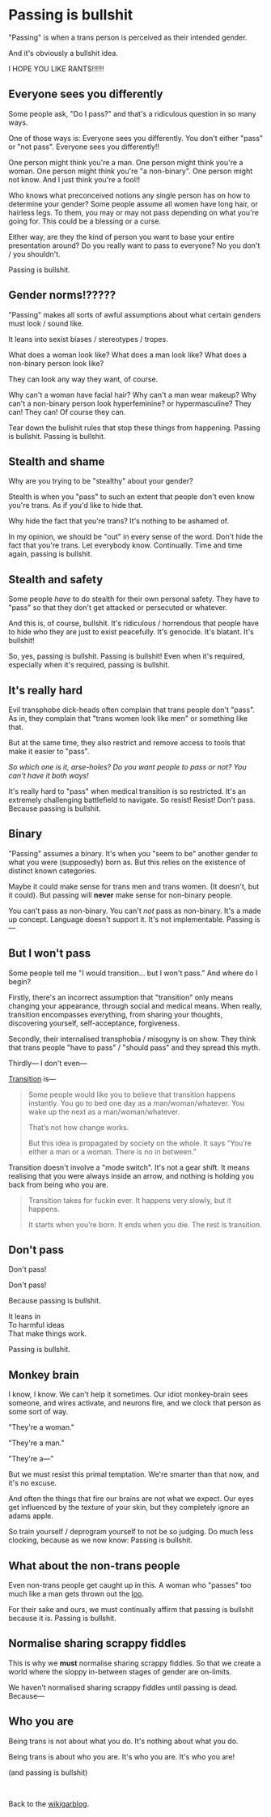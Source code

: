 # Passing is bullshit

"Passing" is when a trans person is perceived as their intended gender.

And it's obviously a bullshit idea.

I HOPE YOU LIKE RANTS!!!!!!

## Everyone sees you differently 

Some people ask, "Do I pass?" and that's a ridiculous question in so many ways. 

One of those ways is: Everyone sees you differently. You don't either "pass" or "not pass". Everyone sees you differently!!

One person might think you're a man. One person might think you're a woman. One person might think you're "a non-binary". One person might not know. And I just think you're a fool!!

Who knows what preconceived notions any single person has on how to determine your gender? Some people assume all women have long hair, or hairless legs. To them, you may or may not pass depending on what you're going for. This could be a blessing or a curse.

Either way, are they the kind of person you want to base your entire presentation around? Do you really want to pass to everyone? No you don't / you shouldn't. 

Passing is bullshit.

## Gender norms!?????

"Passing" makes all sorts of awful assumptions about what certain genders must look / sound like.

It leans into sexist biases / stereotypes / tropes.

What does a woman look like? What does a man look like? What does a non-binary person look like? 

They can look any way they want, of course.

Why can't a woman have facial hair? Why can't a man wear makeup? Why can't a non-binary person look hyperfeminine? or hypermasculine? They can! They can! Of course they can. 

Tear down the bullshit rules that stop these things from happening. Passing is bullshit. Passing is bullshit.

## Stealth and shame 

Why are you trying to be "stealthy" about your gender?

Stealth is when you "pass" to such an extent that people don't even know you're trans. As if you'd like to hide that.

Why hide the fact that you're trans? It's nothing to be ashamed of. 

In my opinion, we should be "out" in every sense of the word. Don't hide the fact that you're trans. Let everybody know. Continually. Time and time again, passing is bullshit. 

## Stealth and safety

Some people *have* to do stealth for their own personal safety. They have to "pass" so that they don't get attacked or persecuted or whatever. 

And this is, of course, bullshit. It's ridiculous / horrendous that people have to hide who they are just to exist peacefully. It's genocide. It's blatant. It's bullshit! 

So, yes, passing is bullshit. Passing is bullshit! Even when it's required, especially when it's required, passing is bullshit.

## It's really hard

Evil transphobe dick-heads often complain that trans people don't "pass". As in, they complain that "trans women look like men" or something like that.

But at the same time, they also restrict and remove access to tools that make it easier to "pass".

*So which one is it, arse-holes? Do you want people to pass or not? You can't have it both ways!*

It's really hard to "pass" when medical transition is so restricted. It's an extremely challenging battlefield to navigate. So resist! Resist! Don't pass. Because passing is bullshit.

## Binary

"Passing" assumes a binary. It's when you "seem to be" another gender to what you were (supposedly) born as. But this relies on the existence of distinct known categories.

Maybe it could make sense for trans men and trans women. (It doesn't, but it could). But passing will **never** make sense for non-binary people.

You can't pass as non-binary. You can't *not* pass as non-binary. It's a made up concept. Language doesn't support it. It's not implementable. Passing is—

## But I won't pass

Some people tell me "I would transition... but I won't pass." And where do I begin? 

Firstly, there's an incorrect assumption that "transition" only means changing your appearance, through social and medical means. When really, transition encompasses everything, from sharing your thoughts, discovering yourself, self-acceptance, forgiveness. 

Secondly, their internalised transphobia / misogyny is on show. They think that trans people "have to pass" / "should pass" and they spread this myth. 

Thirdly— I don't even—

[Transition](https://www.todepond.com/wikiblogarden/health/transition/in-slow-motion/) is—

> Some people would like you to believe that transition happens instantly. You go to bed one day as a man/woman/whatever. You wake up the next as a man/woman/whatever.
> 
> That’s not how change works.
> 
> But this idea is propagated by society on the whole. It says “You’re either a man or a woman. There is no in between.”

Transition doesn't involve a "mode switch". It's not a gear shift. It means realising that you were always inside an arrow, and nothing is holding you back from being who you are.

> Transition takes for fuckin ever. It happens very slowly, but it happens.
> 
> It starts when you’re born. It ends when you die. The rest is transition.

## Don't pass

Don't pass!

Don't pass! 

Because passing is bullshit. 

It leans in\
To harmful ideas\
That make things work. 

Passing is bullshit.

## Monkey brain

I know, I know. We can't help it sometimes. Our idiot monkey-brain sees someone, and wires activate, and neurons fire, and we clock that person as some sort of way.

"They're a woman."

"They're a man."

"They're a—"

But we must resist this primal temptation. We're smarter than that now, and it's no excuse. 

And often the things that fire our brains are not what we expect. Our eyes get influenced by the texture of your skin, but they completely ignore an adams apple. 

So train yourself / deprogram yourself to not be so judging. Do much less clocking, because as we now know: Passing is bullshit.

## What about the non-trans people

Even non-trans people get caught up in this. A woman who "passes" too much like a man gets thrown out the [loo](https://www.todepond.com/wikiblogarden/health/loo-lu/end/).

For their sake and ours, we must continually affirm that passing is bullshit because it is. Passing is bullshit.

## Normalise sharing scrappy fiddles

This is why we **must** normalise sharing scrappy fiddles. So that we create a world where the sloppy in-between stages of gender are on-limits.

We haven't normalised sharing scrappy fiddles until passing is dead. Because—

## Who you are

Being trans is not about what you do. It's nothing about what you do.

Being trans is about who you are. It's who you are. It's who you are!

(and passing is bullshit)

<br>

Back to the [wikigarblog](/wikiblogarden).
